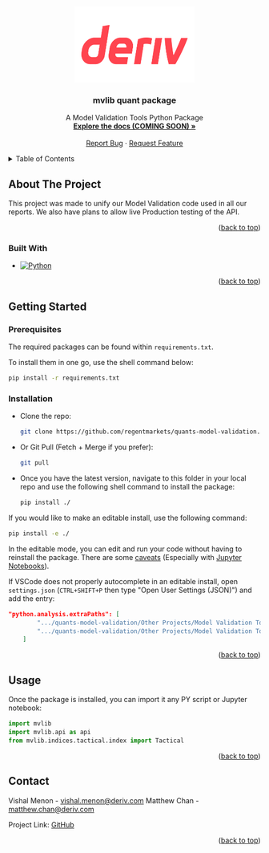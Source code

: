 <!-- Improved compatibility of back to top link: See: https://github.com/othneildrew/Best-README-Template/pull/73 -->
<a name="readme-top"></a>
<!--
*** Thanks for checking out the Best-README-Template. If you have a suggestion
*** that would make this better, please fork the repo and create a pull request
*** or simply open an issue with the tag "enhancement".
*** Don't forget to give the project a star!
*** Thanks again! Now go create something AMAZING! :D
-->



<!-- PROJECT SHIELDS -->
<!--
*** I'm using markdown "reference style" links for readability.
*** Reference links are enclosed in brackets [ ] instead of parentheses ( ).
*** See the bottom of this document for the declaration of the reference variables
*** for contributors-url, forks-url, etc. This is an optional, concise syntax you may use.
*** https://www.markdownguide.org/basic-syntax/#reference-style-links
-->




<!-- PROJECT LOGO -->
<br />
<div align="center">
  <a href="https://github.com/regentmarkets/quants-model-validation">
    <img src="img/deriv_red_logo.png" alt="Logo" width="240" height="150">
  </a>

<h3 align="center">mvlib quant package</h3>

  <p align="center">
    A Model Validation Tools Python Package
    <br />
    <a href="https://github.com/regentmarkets/quants-model-validation"><strong>Explore the docs (COMING SOON) »</strong></a>
    <br />
    <br />
   <!-- <a href="https://github.com/regentmarkets/quants-model-validation">View Demo</a>
    ·-->
    <a href="https://github.com/regentmarkets/quants-model-validation/issues">Report Bug</a>
    ·
    <a href="https://github.com/regentmarkets/quants-model-validation/issues">Request Feature</a>
  </p>
</div>

    

<!-- TABLE OF CONTENTS -->
<details>
  <summary>Table of Contents</summary>
  <ol>
    <li>
      <a href="#about-the-project">About The Project</a>
      <ul>
        <li><a href="#built-with">Built With</a></li>
      </ul>
    </li>
    <li>
      <a href="#getting-started">Getting Started</a>
      <ul>
        <li><a href="#prerequisites">Prerequisites</a></li>
        <li><a href="#installation">Installation</a></li>
      </ul>
    </li>
    <li><a href="#usage">Usage</a></li>
    <li><a href="#roadmap">Roadmap</a></li>
    <li><a href="#contributing">Contributing</a></li>
    <li><a href="#license">License</a></li>
    <li><a href="#contact">Contact</a></li>
    <li><a href="#acknowledgments">Acknowledgments</a></li>
  </ol>
</details>



<!-- ABOUT THE PROJECT -->
## About The Project

This project was made to unify our Model Validation code used in all our reports. We also have plans to allow live Production testing of the API.

<p align="right">(<a href="#readme-top">back to top</a>)</p>



### Built With
* [![Python][python-img]][python-url]
<p align="right">(<a href="#readme-top">back to top</a>)</p>



<!-- GETTING STARTED -->
## Getting Started

### Prerequisites

The required packages can be found within `requirements.txt`.

To install them in one go, use the shell command below:
```sh
pip install -r requirements.txt
```

### Installation

* Clone the repo: 
   ```sh
   git clone https://github.com/regentmarkets/quants-model-validation.git
   ```
* Or Git Pull (Fetch + Merge if you prefer):
   ```sh
   git pull
   ```
* Once you have the latest version, navigate to this folder in your local repo and use the following shell command to install the package:  
   ```sh
   pip install ./
   ```

If you would like to make an editable install, use the following command:
```sh
pip install -e ./
```

In the editable mode, you can edit and run your code without having to reinstall the package. There are some [caveats](https://setuptools.pypa.io/en/latest/userguide/development_mode.html#limitations) (Especially with [Jupyter Notebooks](https://stackoverflow.com/questions/47902297/avoid-restarting-jupyter-kernel-in-package-develop-mode)).

If VSCode does not properly autocomplete in an editable install, open `settings.json` (`CTRL+SHIFT+P` then type "Open User Settings (JSON)") and add the entry:

```json
"python.analysis.extraPaths": [
        ".../quants-model-validation/Other Projects/Model Validation Tools/mvlib-indices/src",
        ".../quants-model-validation/Other Projects/Model Validation Tools/mvlib-api/src"
    ]
```

<p align="right">(<a href="#readme-top">back to top</a>)</p>



<!-- USAGE EXAMPLES -->
## Usage

Once the package is installed, you can import it any PY script or Jupyter notebook:

```py
import mvlib
import mvlib.api as api
from mvlib.indices.tactical.index import Tactical
```

<!--  # (For more examples, please refer to the [Documentation](https://example.com)_ )  -->

<p align="right">(<a href="#readme-top">back to top</a>)</p>

<!-- See the [open issues](https://github.com/regentmarkets/quants/issues) for a full list of proposed features (and known issues). -->

<!-- <p align="right">(<a href="#readme-top">back to top</a>)</p> -->



<!-- CONTRIBUTING -->
<!-- ## Contributing

If you have a suggestion, please feel free to suggest it.  
Suggestions can either be modifications of existing codes or addition of new modules, classes or functions.  
In any case, before making any contribution to the project

1. Fork the Project
2. Create your Feature Branch (`git checkout -b feature/AmazingFeature`)
3. Do the modifications/additation  you want to do 
4. Add your work to your staging area `git add .`
4. Commit your work : `git commit -m 'Add some AmazingFeature'` (do not forget to add a comment)
6. Push your branch to your remote (`git push your_remote feature/AmazingFeature`)
6. Open a Pull Request 

<p align="right">(<a href="#readme-top">back to top</a>)</p> -->



<!-- LICENSE -->
<!-- ## License

Internal Deriv python package. See `LICENSE.txt` for more information.

<p align="right">(<a href="#readme-top">back to top</a>)</p> -->



<!-- CONTACT -->
## Contact

Vishal Menon - vishal.menon@deriv.com
Matthew Chan - matthew.chan@deriv.com

Project Link: [GitHub](https://github.com/regentmarkets/quants-model-validation/tree/master/Other%20Projects/Model%20Validation%20Tools)

<p align="right">(<a href="#readme-top">back to top</a>)</p>



<!-- ACKNOWLEDGMENTS
## Acknowledgments

* []()
* []()
* []() -->

<!-- <p align="right">(<a href="#readme-top">back to top</a>)</p> -->



<!-- MARKDOWN LINKS & IMAGES -->
<!-- https://www.markdownguide.org/basic-syntax/#reference-style-links -->

[forks-url]: https://github.com/regentmarkets/quants-model-validation/network/members


[python-img]: https://img.shields.io/badge/Python-3776AB?logo=python&logoColor=fff
[python-url]: https://www.python.org/